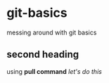 # git-basics
messing around with git basics
## second heading
using **pull command**
*let's do this*
